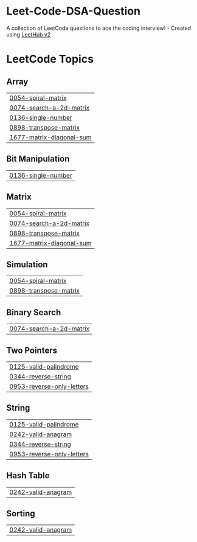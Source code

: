 # Leet-Code-DSA-Question
A collection of LeetCode questions to ace the coding interview! - Created using [LeetHub v2](https://github.com/arunbhardwaj/LeetHub-2.0)

<!---LeetCode Topics Start-->
# LeetCode Topics
## Array
|  |
| ------- |
| [0054-spiral-matrix](https://github.com/prathamesh-6099/LeetCode-DSA-Questions/tree/master/0054-spiral-matrix) |
| [0074-search-a-2d-matrix](https://github.com/prathamesh-6099/LeetCode-DSA-Questions/tree/master/0074-search-a-2d-matrix) |
| [0136-single-number](https://github.com/prathamesh-6099/LeetCode-DSA-Questions/tree/master/0136-single-number) |
| [0898-transpose-matrix](https://github.com/prathamesh-6099/LeetCode-DSA-Questions/tree/master/0898-transpose-matrix) |
| [1677-matrix-diagonal-sum](https://github.com/prathamesh-6099/LeetCode-DSA-Questions/tree/master/1677-matrix-diagonal-sum) |
## Bit Manipulation
|  |
| ------- |
| [0136-single-number](https://github.com/prathamesh-6099/LeetCode-DSA-Questions/tree/master/0136-single-number) |
## Matrix
|  |
| ------- |
| [0054-spiral-matrix](https://github.com/prathamesh-6099/LeetCode-DSA-Questions/tree/master/0054-spiral-matrix) |
| [0074-search-a-2d-matrix](https://github.com/prathamesh-6099/LeetCode-DSA-Questions/tree/master/0074-search-a-2d-matrix) |
| [0898-transpose-matrix](https://github.com/prathamesh-6099/LeetCode-DSA-Questions/tree/master/0898-transpose-matrix) |
| [1677-matrix-diagonal-sum](https://github.com/prathamesh-6099/LeetCode-DSA-Questions/tree/master/1677-matrix-diagonal-sum) |
## Simulation
|  |
| ------- |
| [0054-spiral-matrix](https://github.com/prathamesh-6099/LeetCode-DSA-Questions/tree/master/0054-spiral-matrix) |
| [0898-transpose-matrix](https://github.com/prathamesh-6099/LeetCode-DSA-Questions/tree/master/0898-transpose-matrix) |
## Binary Search
|  |
| ------- |
| [0074-search-a-2d-matrix](https://github.com/prathamesh-6099/LeetCode-DSA-Questions/tree/master/0074-search-a-2d-matrix) |
## Two Pointers
|  |
| ------- |
| [0125-valid-palindrome](https://github.com/prathamesh-6099/LeetCode-DSA-Questions/tree/master/0125-valid-palindrome) |
| [0344-reverse-string](https://github.com/prathamesh-6099/LeetCode-DSA-Questions/tree/master/0344-reverse-string) |
| [0953-reverse-only-letters](https://github.com/prathamesh-6099/LeetCode-DSA-Questions/tree/master/0953-reverse-only-letters) |
## String
|  |
| ------- |
| [0125-valid-palindrome](https://github.com/prathamesh-6099/LeetCode-DSA-Questions/tree/master/0125-valid-palindrome) |
| [0242-valid-anagram](https://github.com/prathamesh-6099/LeetCode-DSA-Questions/tree/master/0242-valid-anagram) |
| [0344-reverse-string](https://github.com/prathamesh-6099/LeetCode-DSA-Questions/tree/master/0344-reverse-string) |
| [0953-reverse-only-letters](https://github.com/prathamesh-6099/LeetCode-DSA-Questions/tree/master/0953-reverse-only-letters) |
## Hash Table
|  |
| ------- |
| [0242-valid-anagram](https://github.com/prathamesh-6099/LeetCode-DSA-Questions/tree/master/0242-valid-anagram) |
## Sorting
|  |
| ------- |
| [0242-valid-anagram](https://github.com/prathamesh-6099/LeetCode-DSA-Questions/tree/master/0242-valid-anagram) |
<!---LeetCode Topics End-->